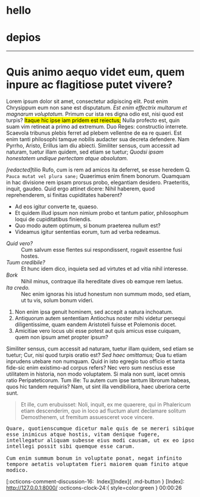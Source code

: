 <!---ID: note-15072023-000026--->
# __hello__
# depios 
----
<h1>Quis animo aequo videt eum, quem inpure ac flagitiose putet vivere?</h1>

<p>Lorem ipsum dolor sit amet, consectetur adipiscing elit. Post enim Chrysippum eum non sane est disputatum. <i>Est enim effectrix multarum et magnarum voluptatum.</i> Primum cur ista res digna odio est, nisi quod est turpis? <mark>Itaque hic ipse iam pridem est reiectus;</mark> Nulla profecto est, quin suam vim retineat a primo ad extremum. Duo Reges: constructio interrete. Scaevola tribunus plebis ferret ad plebem vellentne de ea re quaeri. Est enim tanti philosophi tamque nobilis audacter sua decreta defendere. Nam Pyrrho, Aristo, Erillus iam diu abiecti. Similiter sensus, cum accessit ad naturam, tuetur illam quidem, sed etiam se tuetur; <i>Quodsi ipsam honestatem undique pertectam atque absolutam.</i> </p>

<p><i>[redacted]</i>tilio Rufo, cum is rem ad amicos ita deferret, se esse heredem Q. <code>Pauca mutat vel plura sane;</code> Quaerimus enim finem bonorum. Quamquam in hac divisione rem ipsam prorsus probo, elegantiam desidero. Praeteritis, inquit, gaudeo. Quid ergo attinet dicere: Nihil haberem, quod reprehenderem, si finitas cupiditates haberent? </p>

<ul>
	<li>Ad eos igitur converte te, quaeso.</li>
	<li>Et quidem illud ipsum non nimium probo et tantum patior, philosophum loqui de cupiditatibus finiendis.</li>
	<li>Quo modo autem optimum, si bonum praeterea nullum est?</li>
	<li>Videamus igitur sententias eorum, tum ad verba redeamus.</li>
</ul>


<dl>
	<dt><dfn>Quid vero?</dfn></dt>
	<dd>Cum salvum esse flentes sui respondissent, rogavit essentne fusi hostes.</dd>
	<dt><dfn>Tuum credibile?</dfn></dt>
	<dd>Et hunc idem dico, inquieta sed ad virtutes et ad vitia nihil interesse.</dd>
	<dt><dfn>Bork</dfn></dt>
	<dd>Nihil minus, contraque illa hereditate dives ob eamque rem laetus.</dd>
	<dt><dfn>Ita credo.</dfn></dt>
	<dd>Nec enim ignoras his istud honestum non summum modo, sed etiam, ut tu vis, solum bonum videri.</dd>
</dl>


<ol>
	<li>Non enim ipsa genuit hominem, sed accepit a natura inchoatum.</li>
	<li>Antiquorum autem sententiam Antiochus noster mihi videtur persequi diligentissime, quam eandem Aristoteli fuisse et Polemonis docet.</li>
	<li>Amicitiae vero locus ubi esse potest aut quis amicus esse cuiquam, quem non ipsum amet propter ipsum?</li>
</ol>


<p>Similiter sensus, cum accessit ad naturam, tuetur illam quidem, sed etiam se tuetur; Cur, nisi quod turpis oratio est? <i>Sed haec omittamus;</i> Qua tu etiam inprudens utebare non numquam. Quid in isto egregio tuo officio et tanta fide-sic enim existimo-ad corpus refers? Nec vero sum nescius esse utilitatem in historia, non modo voluptatem. Si mala non sunt, iacet omnis ratio Peripateticorum. Tum ille: Tu autem cum ipse tantum librorum habeas, quos hic tandem requiris? Nam, ut sint illa vendibiliora, haec uberiora certe sunt. </p>

<blockquote cite="http://loripsum.net">
	Et ille, cum erubuisset: Noli, inquit, ex me quaerere, qui in Phalericum etiam descenderim, quo in loco ad fluctum alunt declamare solitum Demosthenem, ut fremitum assuesceret voce vincere.
</blockquote>


<pre>Quare, quotienscumque dicetur male quis de se mereri sibique
esse inimicus atque hostis, vitam denique fugere,
intellegatur aliquam subesse eius modi causam, ut ex eo ipso
intellegi possit sibi quemque esse carum.

Cum enim summum bonum in voluptate ponat, negat infinito
tempore aetatis voluptatem fieri maiorem quam finito atque
modico.
</pre>



[:octicons-comment-discussion-16:&nbsp; Index][Index]{ .md-button }
[Index]: http://127.0.0.1:8000/
:octicons-clock-24:{ style=color:green } 00:00:26
<!--- IDW: (/home/wz/wz-notes/docs/week-28072023.md)(note-15072023-000026.md) --->
<!--- ID: [hello](note-15072023-000026.md) --->
